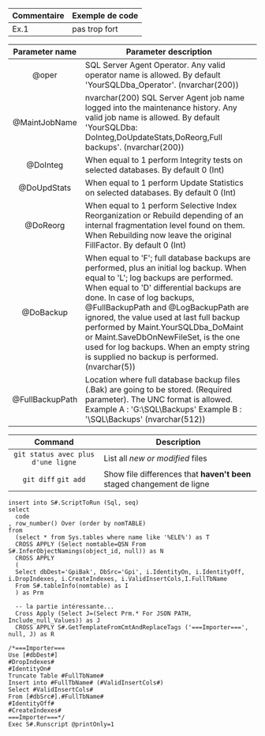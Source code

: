 
|Commentaire|Exemple de code|
|-----------|---------------|
|Ex.1       | pas trop fort |

|  Parameter name   | Parameter description                                                                                                                                                                                                                                                                                                                                                                                                                                                              |
|:-----------------:|------------------------------------------------------------------------------------------------------------------------------------------------------------------------------------------------------------------------------------------------------------------------------------------------------------------------------------------------------------------------------------------------------------------------------------------------------------------------------------|
|       @oper       | SQL Server Agent Operator.  Any valid operator name is allowed.   By default 'YourSQLDba_Operator'.  (nvarchar(200))                                                                                                                                                                                                                                                                                                                                                               |
|   @MaintJobName   | nvarchar(200)   SQL Server Agent job name logged into the maintenance history.  Any valid job name is allowed.    By default 'YourSQLDba: DoInteg,DoUpdateStats,DoReorg,Full backups'.  (nvarchar(200))                                                                                                                                                                                                                                                                            |
|     @DoInteg      | When equal to 1 perform Integrity tests on selected databases.   By default 0  (Int)                                                                                                                                                                                                                                                                                                                                                                                               |
|    @DoUpdStats    | When equal to 1 perform Update Statistics on selected databases.   By default 0  (Int)                                                                                                                                                                                                                                                                                                                                                                                             |
|     @DoReorg      | When equal to 1 perform Selective Index Reorganization or Rebuild depending of an internal fragmentation level found on them. When Rebuilding now leave the original FillFactor.  By default 0 (Int)                                                                                                                                                                                                                                                                               |
|     @DoBackup     | When equal to 'F'; full database backups are performed, plus an initial log backup.   When equal to 'L'; log backups are performed.   When equal to 'D' differential backups are done.    In case of log backups, @FullBackupPath and @LogBackupPath are ignored, the value used at last full backup performed by Maint.YourSQLDba_DoMaint or Maint.SaveDbOnNewFileSet, is the one used for log backups.   When an empty string is supplied no backup is performed. (nvarchar(5))  |
| @FullBackupPath   | Location where full database backup files (.Bak) are going to be stored.   (Required parameter).   The UNC format is allowed.     Example A : 'G:\SQL\Backups'  Example B : '\\SQL\Backups'   (nvarchar(512))                                                                                                                                                                                                                                                                      |



| Command | Description |
| :---: | --- |
| `git status avec plus d'une ligne` | List all *new or modified* files |
| `git diff`   `git add` | Show file differences that **haven't been** staged    changement de ligne|
```TSQL
insert into S#.ScriptToRun (Sql, seq)
select
  code 
, row_number() Over (order by nomTABLE) 
from
  (select * from Sys.tables where name like '%ELE%') as T
  CROSS APPLY (Select nomtable=QSN From S#.InferObjectNamings(object_id, null)) as N
  CROSS APPLY
  (
  Select dbDest='GpiBak', DbSrc='Gpi', i.IdentityOn, i.IdentityOff, i.DropIndexes, i.CreateIndexes, i.ValidInsertCols,I.FullTbName
  From S#.tableInfo(nomtable) as I
  ) as Prm

  -- la partie intéressante...
  Cross Apply (Select J=(Select Prm.* For JSON PATH, Include_null_Values)) as J
  CROSS APPLY S#.GetTemplateFromCmtAndReplaceTags ('===Importer===', null, J) as R

/*===Importer===
Use [#dbDest#]
#DropIndexes#
#IdentityOn#
Truncate Table #FullTbName#
Insert into #FullTbName# (#ValidInsertCols#)
Select #ValidInsertCols#
From [#dbSrc#].#FullTbName#
#IdentityOff#
#CreateIndexes#
===Importer===*/
Exec S#.Runscript @printOnly=1
```
